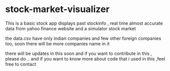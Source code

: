 # stock-market-visualizer

This is a basic stock app  displays past stockinfo , real time almost accurate data from yahoo finance website and a simulator stock market 

the data.csv have only indian companies and few other foreign companies too, soon there will be more companies name in it


there will be updates in this soon and if you want to contribute in this , please do ..
and if you want to know more about code that i used in this ,feel free to contact 
